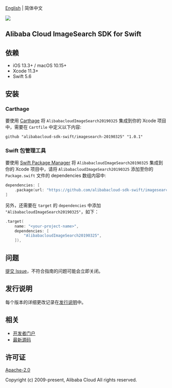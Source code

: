 [English](README.md) | 简体中文

![](https://aliyunsdk-pages.alicdn.com/icons/AlibabaCloud.svg)

## Alibaba Cloud ImageSearch SDK for Swift

## 依赖

- iOS 13.3+ / macOS 10.15+
- Xcode 11.3+
- Swift 5.6

## 安装

### Carthage

要使用 [Carthage](https://github.com/Carthage/Carthage) 将 `AlibabacloudImageSearch20190325` 集成到你的 Xcode 项目中，需要在 `Cartfile` 中定义以下内容:

```ogdl
github "alibabacloud-sdk-swift/imagesearch-20190325" "1.0.1"
```

### Swift 包管理工具

要使用 [Swift Package Manager](https://swift.org/package-manager/) 将 `AlibabacloudImageSearch20190325` 集成到你的 Xcode 项目中，请将 `AlibabacloudImageSearch20190325` 添加至你的 `Package.swift` 文件的 dependencies 数组内容中:

```swift
dependencies: [
    .package(url: "https://github.com/alibabacloud-sdk-swift/imagesearch-20190325.git", from: "1.0.1")
]
```

另外，还需要在 `target` 的 `dependencies` 中添加 `"AlibabacloudImageSearch20190325"`，如下：

```swift
.target(
    name: "<your-project-name>",
    dependencies: [
        "AlibabacloudImageSearch20190325",
    ]),
```

## 问题

[提交 Issue](https://github.com/alibabacloud-sdk-swift/imagesearch-20190325/issues/new)，不符合指南的问题可能会立即关闭。

## 发行说明

每个版本的详细更改记录在[发行说明](./ChangeLog.txt)中。

## 相关

* [开发者门户](https://next.api.aliyun.com/home)
* [最新源码](https://github.com/alibabacloud-sdk-swift/imagesearch-20190325)

## 许可证

[Apache-2.0](http://www.apache.org/licenses/LICENSE-2.0)

Copyright (c) 2009-present, Alibaba Cloud All rights reserved.
